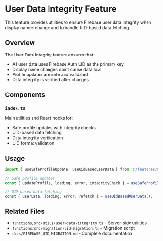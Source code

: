 # User Data Integrity Feature

This feature provides utilities to ensure Firebase user data integrity when display names change and to handle UID-based data fetching.

## Overview

The User Data Integrity feature ensures that:
- All user data uses Firebase Auth UID as the primary key
- Display name changes don't cause data loss
- Profile updates are safe and validated
- Data integrity is verified after changes

## Components

### `index.ts`
Main utilities and React hooks for:
- Safe profile updates with integrity checks
- UID-based data fetching
- Data integrity verification
- UID format validation

## Usage

```typescript
import { useSafeProfileUpdate, useUidBasedUserData } from '@/features/user-data-integrity';

// Safe profile updates
const { updateProfile, loading, error, integrityCheck } = useSafeProfileUpdate();

// UID-based data fetching
const { userData, loading, error, refetch } = useUidBasedUserData();
```

## Related Files

- `functions/src/utils/user-data-integrity.ts` - Server-side utilities
- `functions/src/migration/uid-migration.ts` - Migration script
- `docs/FIREBASE_UID_MIGRATION.md` - Complete documentation
